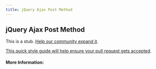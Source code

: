 ```yaml
---
title: jQuery Ajax Post Method
---
```

## jQuery Ajax Post Method

This is a stub. [Help our community expand it](https://github.com/freecodecamp/guides/tree/master/src/pages/articles/jquery/jquery-ajax-post-method/index.md).

[This quick style guide will help ensure your pull request gets accepted](https://github.com/freecodecamp/guides/blob/master/README.md).

<!-- The article goes here, in GitHub-flavored Markdown. Feel free to add YouTube videos, images, and CodePen/JSBin embeds  -->

#### More Information:
<!-- Please add any articles you think might be helpful to read before writing the article -->


